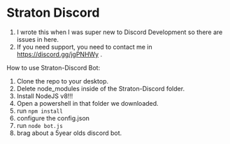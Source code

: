 # Straton Discord

1. I wrote this when I was super new to Discord Development so there are issues in here.
2. If you need support, you need to contact me in https://discord.gg/jgPNHWy .

How to use Straton-Discord Bot:

1. Clone the repo to your desktop.
2. Delete node_modules inside of the Straton-Discord folder.
3. Install NodeJS v8!!!
4. Open a powershell in that folder we downloaded.
5. run `npm install`
6. configure the config.json
7. run `node bot.js`
8. brag about a 5year olds discord bot.
